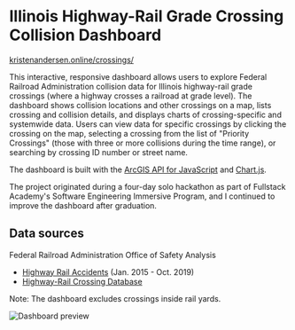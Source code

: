 # Illinois Highway-Rail Grade Crossing Collision Dashboard

[kristenandersen.online/crossings/](https://kristenandersen.online/crossings/)

This interactive, responsive dashboard allows users to explore Federal Railroad Administration collision data for Illinois highway-rail grade crossings (where a highway crosses a railroad at grade level). The dashboard shows collision locations and other crossings on a map, lists crossing and collision details, and displays charts of crossing-specific and systemwide data. Users can view data for specific crossings by clicking the crossing on the map, selecting a crossing from the list of "Priority Crossings" (those with three or more collisions during the time range), or searching by crossing ID number or street name.

The dashboard is built with the [ArcGIS API for JavaScript](https://developers.arcgis.com/javascript/) and [Chart.js](https://www.chartjs.org/).

The project originated during a four-day solo hackathon as part of Fullstack Academy's Software Engineering Immersive Program, and I continued to improve the dashboard after graduation.

## Data sources

Federal Railroad Administration Office of Safety Analysis

- [Highway Rail Accidents](https://safetydata.fra.dot.gov/OfficeofSafety/publicsite/on_the_fly_download.aspx) (Jan. 2015 - Oct. 2019)
- [Highway-Rail Crossing Database](https://safetydata.fra.dot.gov/OfficeofSafety/publicsite/DownloadCrossingInventoryData.aspx)

Note: The dashboard excludes crossings inside rail yards.

![Dashboard preview][image]

[image]: https://kristenandersen.online/img/dashboard-preview.jpg 'Dashboard preview'
